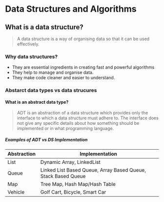# Data Structures and Algorithms

## What is a data structure?

> A data structure is a way of organising data so that it can be used effectively.

### Why data structures?

- They are essential ingredients in creating fast and powerful algorithms
- They help to manage and organise data.
- They make code cleaner and easier to understand.

### Abstarct data types vs data strucures

#### What is an abstract data type?

> ADT is an abstraction of a data structure which provides only the interface to which a data structure must adhere to. The interface does not give any specific details about how something should be implemented or in what programming language.

##### Examples of ADT vs DS Implementation

Abstraction | Implementation
------------|---------------
List        | Dynamic Array, LinkedList
Queue       | Linked List Based Queue, Array Based Queue, Stack Based Queue
Map         | Tree Map, Hash Map/Hash Table
Vehicle     | Golf Cart, Bicycle, Smart Car
